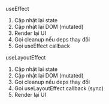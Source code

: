 useEffect
1. Cập nhật lại state
2. Cập nhật lại DOM (mutated)
3. Render lại UI
4. Gọi cleanup nếu deps thay đổi
5. Gọi useEffect callback

useLayoutEffect
1. Cập nhật lại state
2. Cập nhật lại DOM (mutated)
3. Gọi cleanup nếu deps thay đổi
4. Gọi useLayoutEffect callback (sync)
5. Render lại UI